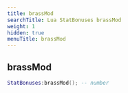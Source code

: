 ```yaml
---
title: brassMod
searchTitle: Lua StatBonuses brassMod
weight: 1
hidden: true
menuTitle: brassMod
---
```

## brassMod
```lua
StatBonuses:brassMod(); -- number
```
